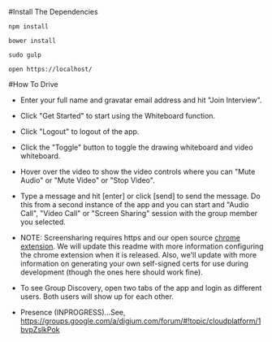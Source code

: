 #Install The Dependencies

```
npm install

bower install

sudo gulp 

open https://localhost/
```

#How To Drive
- Enter your full name and gravatar email address and hit "Join Interview".

- Click "Get Started" to start using the Whiteboard function.

- Click "Logout" to logout of the app.

- Click the "Toggle" button to toggle the drawing whiteboard and video whiteboard.

- Hover over the video to show the video controls where you can "Mute Audio" or "Mute Video" or "Stop Video".

- Type a message and hit [enter] or click [send] to send the message. Do this from a second instance of the app and you can start and "Audio Call", "Video Call" or "Screen Sharing" session with the group member you selected.

- NOTE: Screensharing requires https and our open source [chrome extension](https://github.com/respoke/respoke-chrome-extension). We will update this readme with more information configuring the chrome extension when it is released. Also, we'll update with more information on generating your own self-signed certs for use during development (though the ones here should work fine).

- To see Group Discovery, open two tabs of the app and login as different users. Both users will show up for each other.

- Presence (INPROGRESS)...See, https://groups.google.com/a/digium.com/forum/#!topic/cloudplatform/1bvpZslkPok